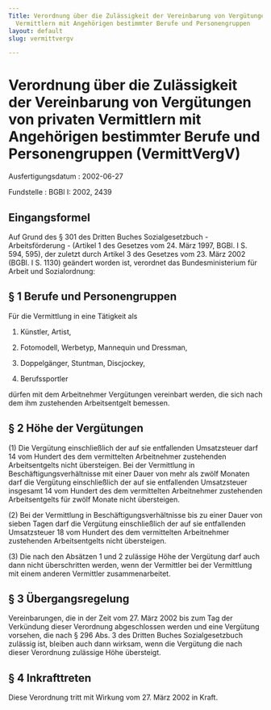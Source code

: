 ```yaml
---
Title: Verordnung über die Zulässigkeit der Vereinbarung von Vergütungen von privaten
  Vermittlern mit Angehörigen bestimmter Berufe und Personengruppen
layout: default
slug: vermittvergv

---
```


# Verordnung über die Zulässigkeit der Vereinbarung von Vergütungen von privaten Vermittlern mit Angehörigen bestimmter Berufe und Personengruppen (VermittVergV)

Ausfertigungsdatum
:   2002-06-27

Fundstelle
:   BGBl I: 2002, 2439



## Eingangsformel

Auf Grund des § 301 des Dritten Buches Sozialgesetzbuch -
Arbeitsförderung - (Artikel 1 des Gesetzes vom 24. März 1997, BGBl. I
S. 594, 595), der zuletzt durch Artikel 3 des Gesetzes vom 23. März
2002 (BGBl. I S. 1130) geändert worden ist, verordnet das
Bundesministerium für Arbeit und Sozialordnung:


## § 1 Berufe und Personengruppen

Für die Vermittlung in eine Tätigkeit als

1.  Künstler, Artist,


2.  Fotomodell, Werbetyp, Mannequin und Dressman,


3.  Doppelgänger, Stuntman, Discjockey,


4.  Berufssportler



dürfen mit dem Arbeitnehmer Vergütungen vereinbart werden, die sich
nach dem ihm zustehenden Arbeitsentgelt bemessen.


## § 2 Höhe der Vergütungen

(1) Die Vergütung einschließlich der auf sie entfallenden Umsatzsteuer
darf 14 vom Hundert des dem vermittelten Arbeitnehmer zustehenden
Arbeitsentgelts nicht übersteigen. Bei der Vermittlung in
Beschäftigungsverhältnisse mit einer Dauer von mehr als zwölf Monaten
darf die Vergütung einschließlich der auf sie entfallenden
Umsatzsteuer insgesamt 14 vom Hundert des dem vermittelten
Arbeitnehmer zustehenden Arbeitsentgelts für zwölf Monate nicht
übersteigen.

(2) Bei der Vermittlung in Beschäftigungsverhältnisse bis zu einer
Dauer von sieben Tagen darf die Vergütung einschließlich der auf sie
entfallenden Umsatzsteuer 18 vom Hundert des dem vermittelten
Arbeitnehmer zustehenden Arbeitsentgelts nicht übersteigen.

(3) Die nach den Absätzen 1 und 2 zulässige Höhe der Vergütung darf
auch dann nicht überschritten werden, wenn der Vermittler bei der
Vermittlung mit einem anderen Vermittler zusammenarbeitet.


## § 3 Übergangsregelung

Vereinbarungen, die in der Zeit vom 27. März 2002 bis zum Tag der
Verkündung dieser Verordnung abgeschlossen werden und eine Vergütung
vorsehen, die nach § 296 Abs. 3 des Dritten Buches Sozialgesetzbuch
zulässig ist, bleiben auch dann wirksam, wenn die Vergütung die nach
dieser Verordnung zulässige Höhe übersteigt.


## § 4 Inkrafttreten

Diese Verordnung tritt mit Wirkung vom 27. März 2002 in Kraft.

